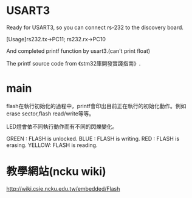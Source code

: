 USART3
==============
Ready for USART3, so you can connect rs-232 to the discovery board.

[Usage]rs232.tx->PC11; rs232.rx->PC10
  
And completed printf function by usart3.(can't print float)

The printf source code from 《stm32庫開發實踐指南》.


main
==============
flash在執行初始化的過程中，printf會印出目前正在執行的初始化動作。例如erase sector,flash read/write等等。

LED燈會依不同執行動作而有不同的閃爍變化。

GREEN : FLASH is unlocked.
BLUE : FLASH is writing.
RED : FLASH is erasing.
YELLOW: FLASH is reading.


教學網站(ncku wiki)
==============
http://wiki.csie.ncku.edu.tw/embedded/Flash
